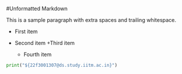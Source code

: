 #Unformatted Markdown

This is a sample paragraph with extra spaces and trailing whitespace.

- First item
- Second item
  +Third item


    *    Fourth item

```py
print("${22f3001307@ds.study.iitm.ac.in}")

```
